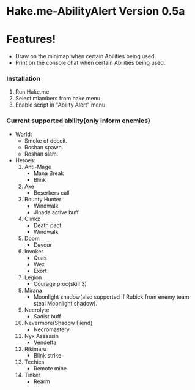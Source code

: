 # Hake.me-AbilityAlert Version 0.5a

# Features!
  - Draw on the minimap when certain Abilities being used.
  - Print on the console chat when certain Abilities being used.

### Installation

1. Run Hake.me
2. Select mlambers from hake menu
3. Enable script in "Ability Alert" menu

### Current supported ability(only inform enemies)

  - World:
       * Smoke of deceit.
       * Roshan spawn.
       * Roshan slam.
  - Heroes:
	   1. Anti-Mage
            * Mana Break
			* Blink
	   2. Axe
            * Beserkers call
	   3. Bounty Hunter
			* Windwalk
			* Jinada active buff
	   4. Clinkz
            * Death pact
			* Windwalk
	   5. Doom
            * Devour
	   6. Invoker
            * Quas
			* Wex
			* Exort
	   7. Legion
			* Courage proc(skill 3)
       8. Mirana
            * Moonlight shadow(also supported if Rubick from enemy team steal Moonlight shadow).
	   9. Necrolyte
			* Sadist buff
       10. Nevermore(Shadow Fiend)
            * Necromastery
       11. Nyx Assassin
            * Vendetta
       12. Rikimaru
            * Blink strike
	   13. Techies
	        * Remote mine
	   14. Tinker
			* Rearm
       